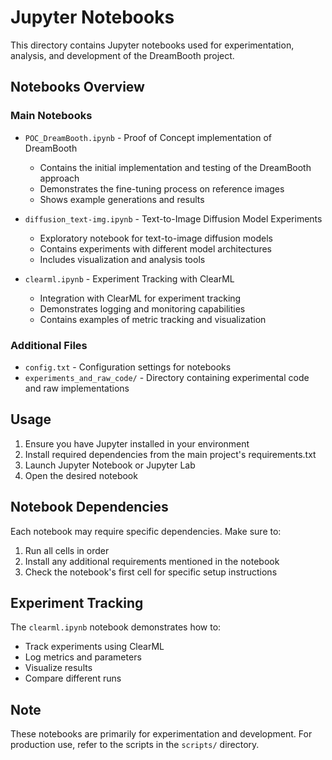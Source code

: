 # Jupyter Notebooks

This directory contains Jupyter notebooks used for experimentation, analysis, and development of the DreamBooth project.

## Notebooks Overview

### Main Notebooks

- `POC_DreamBooth.ipynb` - Proof of Concept implementation of DreamBooth
  - Contains the initial implementation and testing of the DreamBooth approach
  - Demonstrates the fine-tuning process on reference images
  - Shows example generations and results

- `diffusion_text-img.ipynb` - Text-to-Image Diffusion Model Experiments
  - Exploratory notebook for text-to-image diffusion models
  - Contains experiments with different model architectures
  - Includes visualization and analysis tools

- `clearml.ipynb` - Experiment Tracking with ClearML
  - Integration with ClearML for experiment tracking
  - Demonstrates logging and monitoring capabilities
  - Contains examples of metric tracking and visualization

### Additional Files

- `config.txt` - Configuration settings for notebooks
- `experiments_and_raw_code/` - Directory containing experimental code and raw implementations

## Usage

1. Ensure you have Jupyter installed in your environment
2. Install required dependencies from the main project's requirements.txt
3. Launch Jupyter Notebook or Jupyter Lab
4. Open the desired notebook

## Notebook Dependencies

Each notebook may require specific dependencies. Make sure to:
1. Run all cells in order
2. Install any additional requirements mentioned in the notebook
3. Check the notebook's first cell for specific setup instructions

## Experiment Tracking

The `clearml.ipynb` notebook demonstrates how to:
- Track experiments using ClearML
- Log metrics and parameters
- Visualize results
- Compare different runs

## Note

These notebooks are primarily for experimentation and development. For production use, refer to the scripts in the `scripts/` directory.